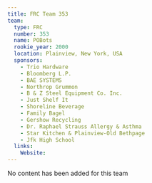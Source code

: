 ```yaml
---
title: FRC Team 353
team:
  type: FRC
  number: 353
  name: POBots
  rookie_year: 2000
  location: Plainview, New York, USA
  sponsors:
    - Trio Hardware
    - Bloomberg L.P.
    - BAE SYSTEMS
    - Northrop Grummon
    - B & Z Steel Equipment Co. Inc.
    - Just Shelf It
    - Shoreline Beverage
    - Family Bagel
    - Gershow Recycling
    - Dr. Raphael Strauss Allergy & Asthma
    - Star Kitchen & Plainview-Old Bethpage
    - Jfk High School
  links:
    Website: 
---
```

No content has been added for this team